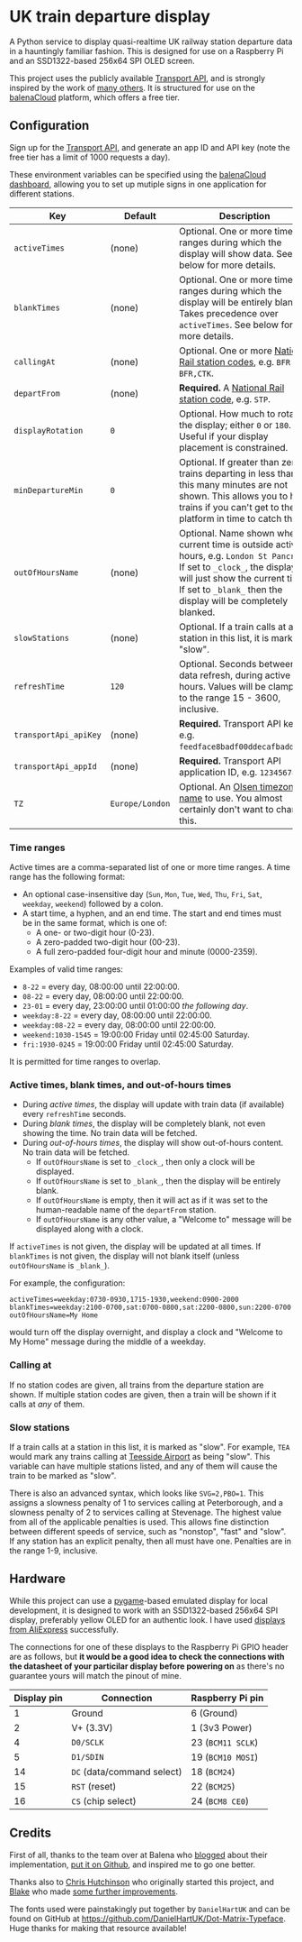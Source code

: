 # UK train departure display

A Python service to display quasi-realtime UK railway station departure data in a hauntingly familiar fashion. This is designed for use on a Raspberry Pi and an SSD1322-based 256x64 SPI OLED screen.

This project uses the publicly available [Transport API][transport-api], and is strongly inspired by the work of [many others](#credits). It is structured for use on the [balenaCloud](https://balena.io/cloud) platform, which offers a free tier.

## Configuration

Sign up for the [Transport API][transport-api], and generate an app ID and API key (note the free tier has a limit of 1000 requests a day).

These environment variables can be specified using the [balenaCloud dashboard](https://www.balena.io/docs/learn/manage/serv-vars/), allowing you to set up mutiple signs in one application for different stations.

| Key                   | Default         | Description
|-----------------------|-----------------|-------------
| `activeTimes`         | (none)          | Optional. One or more time ranges during which the display will show data. See below for more details.
| `blankTimes`          | (none)          | Optional. One or more time ranges during which the display will be entirely blank. Takes precedence over `activeTimes`. See below for more details.
| `callingAt`           | (none)          | Optional. One or more [National Rail station codes][station-code], e.g. `BFR` or `BFR,CTK`.
| `departFrom`          | (none)          | **Required.** A [National Rail station code][station-code], e.g. `STP`.
| `displayRotation`     | `0`             | Optional. How much to rotate the display; either `0` or `180`. Useful if your display placement is constrained.
| `minDepartureMin`     | `0`             | Optional. If greater than zero, trains departing in less than this many minutes are not shown. This allows you to hide trains if you can't get to the platform in time to catch them.
| `outOfHoursName`      | (none)          | Optional. Name shown when current time is outside active hours, e.g. `London St Pancras`. If set to `_clock_`, the display will just show the current time. If set to `_blank_` then the display will be completely blanked.
| `slowStations`        | (none)          | Optional. If a train calls at a station in this list, it is marked "slow".
| `refreshTime`         | `120`           | Optional. Seconds between data refresh, during active hours. Values will be clamped to the range 15 - 3600, inclusive.
| `transportApi_apiKey` | (none)          | **Required.** Transport API key, e.g. `feedface8badf00ddecafbaddead`.
| `transportApi_appId`  | (none)          | **Required.** Transport API application ID, e.g. `12345678`.
| `TZ`                  | `Europe/London` | Optional. An [Olsen timezone name][tz-names] to use. You almost certainly don't want to change this.

### Time ranges

Active times are a comma-separated list of one or more time ranges. A time range has the following format:

 - An optional case-insensitive day (`Sun`, `Mon`, `Tue`, `Wed`, `Thu`, `Fri`, `Sat`, `weekday`, `weekend`) followed by a colon.
 - A start time, a hyphen, and an end time. The start and end times must be in the same format, which is one of:
   - A one- or two-digit hour (0-23).
   - A zero-padded two-digit hour (00-23).
   - A full zero-padded four-digit hour and minute (0000-2359).

Examples of valid time ranges:

 - `8-22` = every day, 08:00:00 until 22:00:00.
 - `08-22` = every day, 08:00:00 until 22:00:00.
 - `23-01` = every day, 23:00:00 until 01:00:00 _the following day_.
 - `weekday:8-22` = every day, 08:00:00 until 22:00:00.
 - `weekday:08-22` = every day, 08:00:00 until 22:00:00.
 - `weekend:1030-1545` = 19:00:00 Friday until 02:45:00 Saturday.
 - `fri:1930-0245` = 19:00:00 Friday until 02:45:00 Saturday.

It is permitted for time ranges to overlap.

### Active times, blank times, and out-of-hours times

 - During *active times*, the display will update with train data (if available) every `refreshTime` seconds.
 - During *blank times*, the display will be completely blank, not even showing the time. No train data will be fetched.
 - During *out-of-hours times*, the display will show out-of-hours content. No train data will be fetched.
   - If `outOfHoursName` is set to `_clock_`, then only a clock will be displayed.
   - If `outOfHoursName` is set to `_blank_`, then the display will be entirely blank.
   - If `outOfHoursName` is empty, then it will act as if it was set to the human-readable name of the `departFrom` station.
   - If `outOfHoursName` is any other value, a "Welcome to" message will be displayed along with a clock.

If `activeTimes` is not given, the display will be updated at all times. If `blankTimes` is not given, the display will not blank itself (unless `outOfHoursName` is `_blank_`).

For example, the configuration:

```
activeTimes=weekday:0730-0930,1715-1930,weekend:0900-2000
blankTimes=weekday:2100-0700,sat:0700-0800,sat:2200-0800,sun:2200-0700
outOfHoursName=My Home
```

would turn off the display overnight, and display a clock and "Welcome to My Home" message during the middle of a weekday.

### Calling at

If no station codes are given, all trains from the departure station are shown. If multiple station codes are given, then a train will be shown if it calls at _any_ of them.

### Slow stations

If a train calls at a station in this list, it is marked as "slow". For example, `TEA` would mark any trains calling at [Teesside Airport](https://en.wikipedia.org/wiki/Teesside_Airport_railway_station) as being "slow". This variable can have multiple stations listed, and any of them will cause the train to be marked as "slow".

There is also an advanced syntax, which looks like `SVG=2,PBO=1`. This assigns a slowness penalty of 1 to services calling at Peterborough, and a slowness penalty of 2 to services calling at Stevenage. The highest value from all of the applicable penalties is used. This allows fine distinction between different speeds of service, such as "nonstop", "fast" and "slow". If any station has an explicit penalty, then all must have one. Penalties are in the range 1-9, inclusive.

## Hardware

While this project can use a [pygame][pygame]-based emulated display for local development, it is designed to work with an SSD1322-based 256x64 SPI display, preferably yellow OLED for an authentic look. I have used [displays from AliExpress](https://www.aliexpress.com/item/32988174566.html) successfully.

The connections for one of these displays to the Raspberry Pi GPIO header are as follows, but **it would be a good idea to check the connections with the datasheet of your particilar display before powering on** as there's no guarantee yours will match the pinout of mine.

| Display pin | Connection                 | Raspberry Pi pin
|-------------|----------------------------|-------------------
| 1           | Ground                     | 6 (Ground)
| 2           | V+ (3.3V)                  | 1 (3v3 Power)
| 4           | `D0/SCLK`                  | 23 (`BCM11 SCLK`)
| 5           | `D1/SDIN`                  | 19 (`BCM10 MOSI`)
| 14          | `DC` (data/command select) | 18 (`BCM24`)
| 15          | `RST` (reset)              | 22 (`BCM25`)
| 16          | `CS` (chip select)         | 24 (`BCM8 CE0`)

## Credits

First of all, thanks to the team over at Balena who [blogged](https://balena.io/blog/build-a-raspberry-pi-powered-train-station-oled-sign-for-your-desk/) about their implementation, [put it on Github](https://github.com/balena-io-playground/UK-Train-Departure-Display), and inspired me to go one better.

Thanks also to [Chris Hutchinson](https://github.com/chrishutchinson/) who originally started this project, and [Blake](https://github.com/ghostseven) who made [some further improvements](https://github.com/ghostseven/UK-Train-Departure-Display).

The fonts used were painstakingly put together by `DanielHartUK` and can be found on GitHub at https://github.com/DanielHartUK/Dot-Matrix-Typeface. Huge thanks for making that resource available!

[pygame]: https://www.pygame.org/
[station-code]: https://www.nationalrail.co.uk/stations_destinations/48541.aspx
[transport-api]: https://www.transportapi.com/
[tz-names]: https://en.wikipedia.org/wiki/List_of_tz_database_time_zones
[rail-ticket-day]: https://www.nationalrail.co.uk/times_fares/ticket_types/46575.aspx
